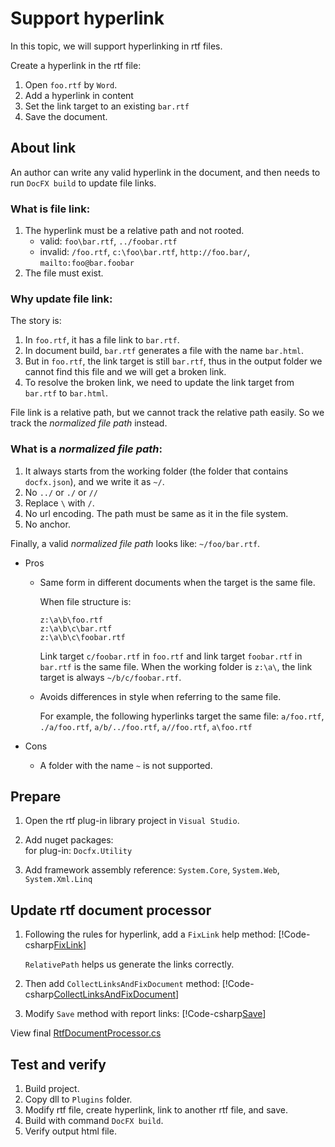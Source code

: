 Support hyperlink
===============================

In this topic, we will support hyperlinking in rtf files.

Create a hyperlink in the rtf file:
1.  Open `foo.rtf` by `Word`.
2.  Add a hyperlink in content
3.  Set the link target to an existing `bar.rtf`
4.  Save the document.

About link
----------
An author can write any valid hyperlink in the document, and then needs to run `DocFX build` to update file links.

### What is file link:
1.  The hyperlink must be a relative path and not rooted.
    * valid: `foo\bar.rtf`, `../foobar.rtf`
    * invalid: `/foo.rtf`, `c:\foo\bar.rtf`, `http://foo.bar/`, `mailto:foo@bar.foobar`
2.  The file must exist.

### Why update file link:

The story is:
1.  In `foo.rtf`, it has a file link to `bar.rtf`.
2.  In document build, `bar.rtf` generates a file with the name `bar.html`.
3.  But in `foo.rtf`, the link target is still `bar.rtf`, thus in the output folder we cannot find this file and we will get a broken link.
4.  To resolve the broken link, we need to update the link target from `bar.rtf` to `bar.html`.

File link is a relative path, but we cannot track the relative path easily.
So we track the *normalized file path* instead.

### What is a *normalized file path*:
1.  It always starts from the working folder (the folder that contains `docfx.json`), and we write it as `~/`.
2.  No `../` or `./` or `//`
3.  Replace `\` with `/`.
4.  No url encoding. The path must be same as it in the file system.
5.  No anchor.

Finally, a valid *normalized file path* looks like: `~/foo/bar.rtf`.

* Pros
  * Same form in different documents when the target is the same file.

    When file structure is:
    ```
    z:\a\b\foo.rtf
    z:\a\b\c\bar.rtf
    z:\a\b\c\foobar.rtf
    ```
    Link target `c/foobar.rtf` in `foo.rtf` and link target `foobar.rtf` in `bar.rtf` is the same file.
    When the working folder is `z:\a\`, the link target is always `~/b/c/foobar.rtf`.

  * Avoids differences in style when referring to the same file.

    For example, the following hyperlinks target the same file: `a/foo.rtf`, `./a/foo.rtf`, `a/b/../foo.rtf`, `a//foo.rtf`, `a\foo.rtf`

* Cons
  * A folder with the name `~` is not supported.

Prepare
-------
1.  Open the rtf plug-in library project in `Visual Studio`.

2.  Add nuget packages:  
    for plug-in: `Docfx.Utility`

3.  Add framework assembly reference:
    `System.Core`, `System.Web`, `System.Xml.Linq`

Update rtf document processor
-----------------------------
1. Following the rules for hyperlink, add a `FixLink` help method:
   [!Code-csharp[FixLink](../codesnippet/Rtf/Hyperlink/RtfDocumentProcessor.cs?name=FixLink)]

   `RelativePath` helps us generate the links correctly.

2. Then add `CollectLinksAndFixDocument` method:
   [!Code-csharp[CollectLinksAndFixDocument](../codesnippet/Rtf/Hyperlink/RtfDocumentProcessor.cs?name=CollectLinksAndFixDocument)]

3. Modify `Save` method with report links:
   [!Code-csharp[Save](../codesnippet/Rtf/Hyperlink/RtfDocumentProcessor.cs?name=Save)]

<!-- todo : `Update Reference` is preserved for next version of plugin. -->

View final [RtfDocumentProcessor.cs](../codesnippet/Rtf/Hyperlink/RtfDocumentProcessor.cs)


Test and verify
---------------
1.  Build project.
2.  Copy dll to `Plugins` folder.
3.  Modify rtf file, create hyperlink, link to another rtf file, and save.
4.  Build with command `DocFX build`.
5.  Verify output html file.